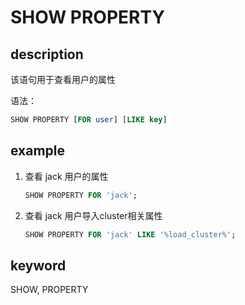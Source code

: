 # SHOW PROPERTY

## description

该语句用于查看用户的属性

语法：

```sql
SHOW PROPERTY [FOR user] [LIKE key]
```

## example

1. 查看 jack 用户的属性

    ```sql
    SHOW PROPERTY FOR 'jack';
    ```

2. 查看 jack 用户导入cluster相关属性

    ```sql
    SHOW PROPERTY FOR 'jack' LIKE '%load_cluster%';
    ```

## keyword

SHOW, PROPERTY
